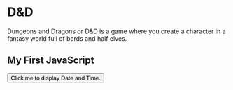 <!DOCTYPE html> 
<html> 
</head> 
<body> 
<h1>D&D </h1> 
<p>Dungeons and Dragons or D&D is a game where you create a character in a fantasy world full of bards and half elves.</p> 
</body> 
</html>


<!DOCTYPE html>
<html>
<body>

<h2>My First JavaScript</h2>

<button type="button"
onclick="document.getElementById('demo').innerHTML = Date()">
Click me to display Date and Time.</button>

</body>
</html> 
